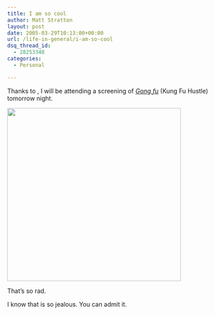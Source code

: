 ```yaml
---
title: I am so cool
author: Matt Stratton
layout: post
date: 2005-03-29T10:13:00+00:00
url: /life-in-general/i-am-so-cool
dsq_thread_id:
  - 28253348
categories:
  - Personal

---
```

Thanks to , I will be attending a screening of [_Gong fu_][1] (Kung Fu Hustle) tomorrow night.

<img src="https://photos8.flickr.com/7797445_fa537b16dc.jpg" width="400" />

That&#8217;s so rad.

I know that is so jealous. You can admit it.

 [1]: https://www.imdb.com/title/tt0373074/